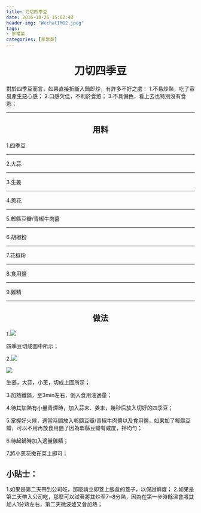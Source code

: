 ```yaml
---
title: 刀切四季豆
date: 2016-10-26 15:02:48
header-img: "WechatIMG2.jpeg"
tags:
- 家常菜
categories: [家常菜]
---
```


# <center>刀切四季豆

對於四季豆而言，如果直接折斷入鍋即炒，有許多不好之處：
1.不易炒熟，吃了容易產生惡心感；
2.口感欠佳，不利於食慾；
3.不具備色，看上去也特別沒有食慾；
***

## <center>用料

1.四季豆
***
2.大蒜
***
3.生姜
***
4.蔥花
***
5.郫縣豆瓣/青椒牛肉醬
***
6.胡椒粉
***
7.花椒粉
***
8.食用鹽
***
9.雞精
***

## <center>做法


1.![](http://ofn48b2kv.bkt.clouddn.com/WechatIMG3.jpeg)

   四季豆切成圖中所示；
   
2.![](http://ofn48b2kv.bkt.clouddn.com/WechatIMG5.jpeg)

  ![](http://ofn48b2kv.bkt.clouddn.com/WechatIMG5.jpeg)
  
  生姜，大蒜，小蔥，切成上圖所示；
  
3.加熱鐵鍋，至3min左右，倒入食用油適量；

4.待其加熱有小量青煙時，加入蒜末、姜末，幾秒后放入切好的四季豆；

5.掌握好火候，適當時間放入郫縣豆瓣/青椒牛肉醬以及食用鹽，如果加了郫縣豆瓣，可以不用再放食用鹽了因為郫縣豆瓣有咸度，拌均勻；

6.待起鍋時加入適量雞精；

7.將小蔥花撒在菜上即可；

## 小貼士：

1.如果是第二天帶到公司吃，那麼請立即蓋上飯盒的蓋子，以保證鮮度；
2.如果是第二天帶入公司吃，那麼可以試著將其炒至7~8分熟，因為在第一步時餘溫會將其加人1分熟左右，第二天微波爐又會加熱；
